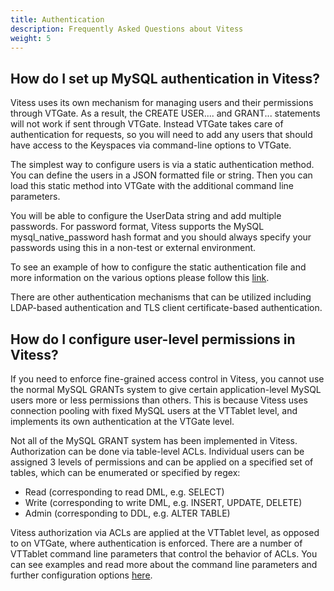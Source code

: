 ```yaml
---
title: Authentication
description: Frequently Asked Questions about Vitess
weight: 5
---
```


## How do I set up MySQL authentication in Vitess?

Vitess uses its own mechanism for managing users and their permissions through VTGate. As a result, the CREATE USER.... and GRANT... statements will not work if sent through VTGate. Instead VTGate takes care of authentication for requests, so you will need to add any users that should have access to the Keyspaces via command-line options to VTGate.

The simplest way to configure users is via a static authentication method. You can define the users in a JSON formatted file or string. Then you can load this static method into VTGate with the additional command line parameters. 

You will be able to configure the UserData string and add multiple passwords. For password format, Vitess supports the MySQL mysql_native_password hash format and you should always specify your passwords using this in a non-test or external environment. 

To see an example of how to configure the static authentication file and more information on the various options please follow this [link](https://vitess.io/docs/user-guides/configuration-advanced/user-management/#authentication).

There are other authentication mechanisms that can be utilized including LDAP-based authentication and TLS client certificate-based authentication.

## How do I configure user-level permissions in Vitess?

If you need to enforce fine-grained access control in Vitess, you cannot use the normal MySQL GRANTs system to give certain application-level MySQL users more or less permissions than others. This is because Vitess uses connection pooling with fixed MySQL users at the VTTablet level, and implements its own authentication at the VTGate level. 

Not all of the MySQL GRANT system has been implemented in Vitess. Authorization can be done via table-level ACLs. Individual users can be assigned 3 levels of permissions and can be applied on a specified set of tables, which can be enumerated or specified by regex:
- Read (corresponding to read DML, e.g. SELECT)
- Write (corresponding to write DML, e.g. INSERT, UPDATE, DELETE)
- Admin (corresponding to DDL, e.g. ALTER TABLE)

Vitess authorization via ACLs are applied at the VTTablet level, as opposed to on VTGate, where authentication is enforced. There are a number of VTTablet command line parameters that control the behavior of ACLs. You can see examples and read more about the command line parameters and further configuration options [here](https://vitess.io/docs/user-guides/configuration-advanced/authorization/#vttablet-parameters-for-table-acls). 